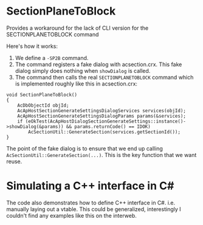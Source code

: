 # SectionPlaneToBlock
Provides a workaround for the lack of CLI version for the SECTIONPLANETOBLOCK command

Here's how it works:

1. We define a `-SP2B` command.
2. The command registers a fake dialog with acsection.crx. This fake dialog simply does nothing when `showDialog` is called.
3. The command then calls the real `SECTIONPLANETOBLOCK` command which is implemented roughly like this in acsection.crx:
```
void SectionPlaneToBlock()
{
    AcDbObjectId objId;
    AcApHostSectionGenerateSettingsDialogServices services(objId);
    AcApHostSectionGenerateSettingsDialogParams params(&services);
    if (eOkTest(AcApHostDialogSectionGenerateSettings::instance()->showDialog(&params)) && params.returnCode() == IDOK)
        AcSectionUtil::GenerateSection(services.getSectionId());
}
```

The point of the fake dialog is to ensure that we end up calling `AcSectionUtil::GenerateSection(...)`. This is the key function that we want reuse.

# Simulating a C++ interface in C#

The code also demonstrates how to define C++ interface in C#. i.e. manually laying out a vtable. This could be generalized, interestingly I couldn't find any examples like this on the interweb.
